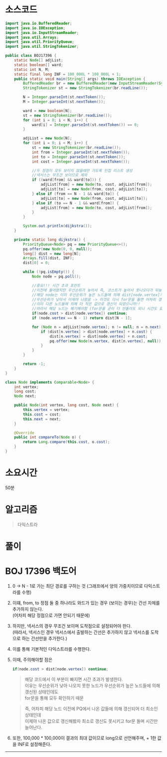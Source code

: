 # 소스코드

```Java
import java.io.BufferedReader;
import java.io.IOException;
import java.io.InputStreamReader;
import java.util.Arrays;
import java.util.PriorityQueue;
import java.util.StringTokenizer;

public class BOJ17396 {
    static Node[] adjList;
    static boolean[] ward;
    static int N, M;
    static final long INF = 100_000L * 100_000L + 1;
    public static void main(String[] args) throws IOException {
        BufferedReader br = new BufferedReader(new InputStreamReader(System.in));
        StringTokenizer st = new StringTokenizer(br.readLine());

        N = Integer.parseInt(st.nextToken());
        M = Integer.parseInt(st.nextToken());

        ward = new boolean[N];
        st = new StringTokenizer(br.readLine());
        for (int i = 0; i < N; i++) {
            ward[i] = Integer.parseInt(st.nextToken()) == 0;
        }

        adjList = new Node[N];
        for (int i = 0; i < M; i++) {
            st = new StringTokenizer(br.readLine());
            int from = Integer.parseInt(st.nextToken());
            int to = Integer.parseInt(st.nextToken());
            int cost = Integer.parseInt(st.nextToken());

            //두 정점이 모두 보이지 않을때만 가도록 인접 리스트 생성
            //넥서스는 무조건 보이므로 제외
            if ((ward[from] && ward[to])) {
                adjList[from] = new Node(to, cost, adjList[from]);
                adjList[to] = new Node(from, cost, adjList[to]);
            } else if (from == N - 1 && ward[to]) {
                adjList[to] = new Node(from, cost, adjList[to]);
            } else if (to == N - 1 && ward[from]) {
                adjList[from] = new Node(to, cost, adjList[from]);
            }
        }

        System.out.println(dijkstra());
    }

    private static long dijkstra() {
        PriorityQueue<Node> pq = new PriorityQueue<>();
        pq.offer(new Node(0, 0, null));
        long[] dist = new long[N];
        Arrays.fill(dist, INF);
        dist[0] = 0;

        while (!pq.isEmpty()) {
            Node node = pq.poll();

            //중요!!! 시간 초과 포인트
            //이전에 들어왔지만 우선순위가 늦어서 즉, 코스트가 높아서 못나오다가 뒤늦게 나온 node
            //해당 node는 이미 우선순위가 높은 노드들에 의해 dist[node.vertex]가 갱신된 상태인데
            //우선순위가 낮아서 이제야 나왔음 -> 이것도 다시 for문을 돌면 어차피 갱신안됨 
            //이미 다른 노드들에 의해 더 작은 값으로 갱신이 되었으니까!!
            //따라서 해당 노드는 폐기해야함 (for문을 굳이 더 안돌아도 되니 시간도 효율적)
            if(node.cost > dist[node.vertex]) continue;
            if (node.vertex == N - 1) return dist[N - 1];

            for (Node n = adjList[node.vertex]; n != null; n = n.next) {
                if (dist[n.vertex] > dist[node.vertex] + n.cost) {
                    dist[n.vertex] = dist[node.vertex] + n.cost;
                    pq.offer(new Node(n.vertex, dist[n.vertex], null));
                }
            }
        }

        return -1;
    }
}

class Node implements Comparable<Node> {
    int vertex;
    long cost;
    Node next;

    public Node(int vertex, long cost, Node next) {
        this.vertex = vertex;
        this.cost = cost;
        this.next = next;
    }

    @Override
    public int compareTo(Node o) {
        return Long.compare(this.cost, o.cost);
    }
}
```

# 소요시간

50분

# 알고리즘

> 다익스트라

# 풀이

# BOJ 17396 백도어

1. 0 -> N - 1로 가는 최단 경로를 구하는 것 (그래프에서 양의 가중치이므로 다익스트라를 수행)
2. 이떄, from, to 정점 둘 중 하나라도 와드가 있는 경우 (보이는 경우)는 간선 자체를 추가하지 않는다.     
    (어차피 해당 정점으로 가면 안되기 때문에)
3. 하지만, 넥서스의 경우 무조건 보이며 도착점으로 설정되어야 한다.      
    (따라서, 넥서스인 경우 넥서스에서 출발하는 간선은 추가하지 않고 넥서스를 도착으로 하는 간선만을 추가한다.)
4. 이를 통해 기본적인 다익스트라를 수행한다.
5. 이때, 주의해야할 점은    
    ```Java
    if(node.cost > dist[node.vertex]) continue;
    ```
    > 해당 코드에서 이 부분이 빠지면 시간 초과가 발생한다.  
    > 이유는 우선순위가 낮아 나오지 못한 노드가 우선순위가 높은 노드들에 의해 갱신된 상태인데도     
    > for문을 통해 모두 확인하기 때문     
    
    > 즉, 어차피 해당 노드 이전에 PQ에서 나온 값들에 의해 갱신되어 더 최소인 상태인데   
    > 이제야 나온 값으로 갱신해봤자 최소로 갱신도 못시키고 for문 돌며 시간만 늘어난다.
6. 또한, 100,000 * 100,000이 결과의 최대 값이므로 long으로 선언해주며, + 1한 값을 INF로 설정해준다.
 
---
